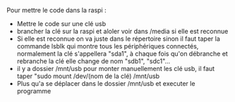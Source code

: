 Pour mettre le code dans la raspi :
  - Mettre le code sur une clé usb
  - brancher la clé sur la raspi et aloler voir dans /media si elle est reconnue
  - Si elle est reconnue on va juste dans le répertoire sinon il faut taper la commande lsblk qui montre tous les périphériques connectés, normalement la clé s'appellera "sda1", à chaque fois qu'on débranche et rebranche la clé elle change de nom "sdb1", "sdc1"...
  - il y a dossier /mnt/usb pour monter manuellement les clé usb, il faut taper "sudo mount /dev/(nom de la clé) /mnt/usb
  - Plus qu'a se déplacer dans le dossier /mnt/usb et executer le programme
